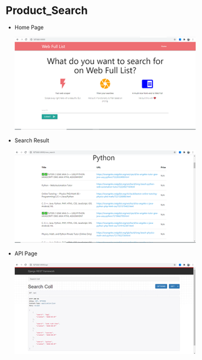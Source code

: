 # Product_Search
* Home Page <br><br>
![Alt Text](images/1.png)<br><br>
* Search Result<br><br>
![Alt Text](images/2.png "Search Result")<br><br>
* API Page<br><br>
![Alt Text](images/3.png "API Page")
